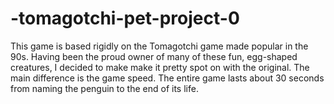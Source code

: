 # -tomagotchi-pet-project-0
This game is based rigidly on the Tomagotchi game made popular in the 90s.
Having been the proud owner of many of these fun, egg-shaped creatures, 
I decided to make make it pretty spot on with the original. The main
difference is the game speed. The entire game lasts about 30 seconds
from naming the penguin to the end of its life.
